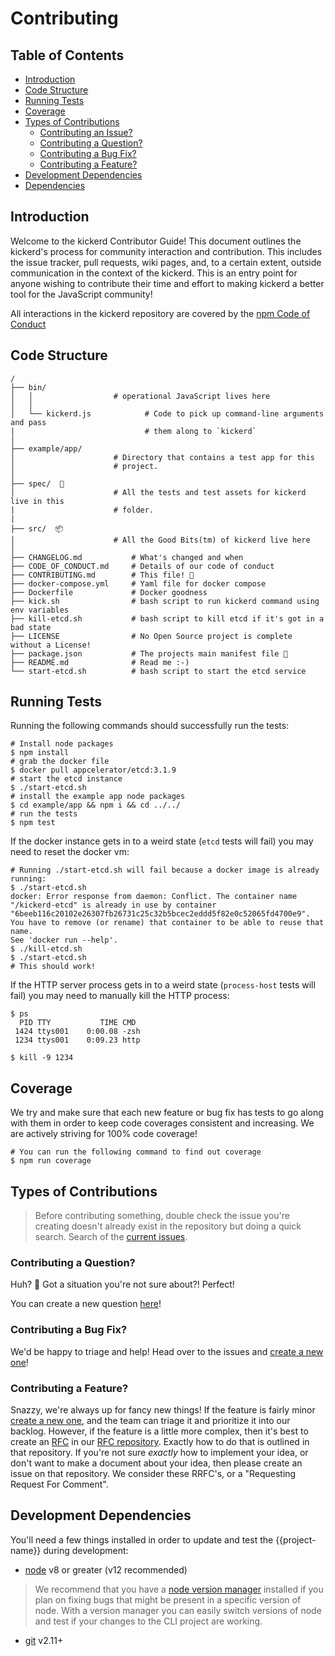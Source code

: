 # Contributing
## Table of Contents

* [Introduction](#introduction)
* [Code Structure](#code-structure)
* [Running Tests](#running-tests)
* [Coverage](#coverage)
* [Types of Contributions](#types-of-contributions)
  * [Contributing an Issue?](#contributing-an-issue)
  * [Contributing a Question?](#contributing-a-question)
  * [Contributing a Bug Fix?](#contributing-a-bug-fix)
  * [Contributing a Feature?](#contributing-a-feature)
* [Development Dependencies](#development-dependencies)
* [Dependencies](#dependencies)

## Introduction

Welcome to the kickerd Contributor Guide! This document outlines the kickerd's process for community interaction and contribution. This includes the issue tracker, pull requests, wiki pages, and, to a certain extent, outside communication in the context of the kickerd. This is an entry point for anyone wishing to contribute their time and effort to making kickerd a better tool for the JavaScript community!

All interactions in the kickerd repository are covered by the [npm Code of Conduct](https://www.npmjs.com/policies/conduct)


## Code Structure

```
/
├── bin/
│   │                  # operational JavaScript lives here
│   │
│   └── kickerd.js            # Code to pick up command-line arguments and pass 
|                             # them along to `kickerd`
│
├── example/app/
│                      # Directory that contains a test app for this
│                      # project.
│
├── spec/  🧪
│                      # All the tests and test assets for kickerd live in this
|                      # folder.
|
├── src/  📦
│                      # All the Good Bits(tm) of kickerd live here
│
├── CHANGELOG.md           # What's changed and when
├── CODE_OF_CONDUCT.md     # Details of our code of conduct
├── CONTRIBUTING.md        # This file! 🎉
├── docker-compose.yml     # Yaml file for docker compose
├── Dockerfile             # Docker goodness
├── kick.sh                # bash script to run kickerd command using env variables
├── kill-etcd.sh           # bash script to kill etcd if it's got in a bad state
├── LICENSE                # No Open Source project is complete without a License!
├── package.json           # The projects main manifest file 📃
├── README.md              # Read me :-)
└── start-etcd.sh          # bash script to start the etcd service
```

## Running Tests

Running the following commands should successfully run the tests:

```shell-script
# Install node packages
$ npm install
# grab the docker file
$ docker pull appcelerator/etcd:3.1.9
# start the etcd instance
$ ./start-etcd.sh
# install the example app node packages
$ cd example/app && npm i && cd ../../
# run the tests
$ npm test
```

If the docker instance gets in to a weird state (`etcd` tests will fail) you may need to reset the docker vm:

```
# Running ./start-etcd.sh will fail because a docker image is already running:
$ ./start-etcd.sh
docker: Error response from daemon: Conflict. The container name "/kickerd-etcd" is already in use by container "6beeb116c20102e26307fb26731c25c32b5bcec2eddd5f82e0c52065fd4700e9". You have to remove (or rename) that container to be able to reuse that name.
See 'docker run --help'.
$ ./kill-etcd.sh
$ ./start-etcd.sh
# This should work!
```

If the HTTP server process gets in to a weird state (`process-host` tests will fail) you may need to manually kill the HTTP process:

```
$ ps
  PID TTY           TIME CMD
 1424 ttys001    0:00.08 -zsh
 1234 ttys001    0:09.23 http

$ kill -9 1234
```

## Coverage

We try and make sure that each new feature or bug fix has tests to go along with them in order to keep code coverages consistent and increasing. We are actively striving for 100% code coverage!

```
# You can run the following command to find out coverage
$ npm run coverage
```

## Types of Contributions

> Before contributing something, double check the issue you're creating doesn't already exist in the repository but doing a quick search. Search of the [current issues](https://github.com/npm-wharf/kickerd/issues).

### Contributing a Question?

Huh? 🤔 Got a situation you're not sure about?! Perfect!

You can create a new question [here](https://github.com/npm-wharf/kickerd/issues/new?template=question.md&title=%5BQUESTION%5D+%3Ctitle%3E)!

### Contributing a Bug Fix?

We'd be happy to triage and help! Head over to the issues and [create a new one](https://github.com/npm-wharf/kickerd/issues/new?template=bug.md&title=%5BBUG%5D+%3Ctitle%3E)!


### Contributing a Feature?

Snazzy, we're always up for fancy new things! If the feature is fairly minor [create a new one](https://github.com/npm-wharf/kickerd/issues/new?template=feature.md&title=%5BFEATURE%5D+%3Ctitle%3E), and the team can triage it and prioritize it into our backlog. However, if the feature is a little more complex, then it's best to create an [RFC](https://en.wikipedia.org/wiki/Request_for_Comments) in our [RFC repository](https://github.com/npm/rfcs). Exactly how to do that is outlined in that repository. If you're not sure _exactly_ how to implement your idea, or don't want to make a document about your idea, then please create an issue on that repository. We consider these RRFC's, or a "Requesting Request For Comment".

## Development Dependencies

You'll need a few things installed in order to update and test the {{project-name}} during development:

* [node](https://nodejs.org/) v8 or greater (v12 recommended)

> We recommend that you have a [node version manager](https://github.com/nvm-sh/nvm) installed if you plan on fixing bugs that might be present in a specific version of node. With a version manager you can easily switch versions of node and test if your changes to the CLI project are working.

* [git](https://git-scm.com/) v2.11+

